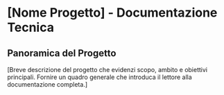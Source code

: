 # [Nome Progetto] - Documentazione Tecnica

## Panoramica del Progetto

[Breve descrizione del progetto che evidenzi scopo, ambito e obiettivi principali. Fornire un quadro generale che introduca il lettore alla documentazione completa.]
